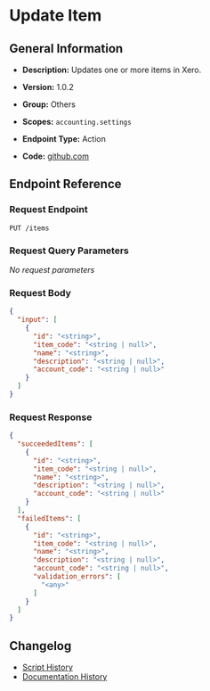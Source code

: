 <!-- BEGIN GENERATED CONTENT -->
# Update Item

## General Information

- **Description:** Updates one or more items in Xero.

- **Version:** 1.0.2
- **Group:** Others
- **Scopes:** `accounting.settings`
- **Endpoint Type:** Action
- **Code:** [github.com](https://github.com/NangoHQ/integration-templates/tree/main/integrations/xero/actions/update-item.ts)


## Endpoint Reference

### Request Endpoint

`PUT /items`

### Request Query Parameters

_No request parameters_

### Request Body

```json
{
  "input": [
    {
      "id": "<string>",
      "item_code": "<string | null>",
      "name": "<string>",
      "description": "<string | null>",
      "account_code": "<string | null>"
    }
  ]
}
```

### Request Response

```json
{
  "succeededItems": [
    {
      "id": "<string>",
      "item_code": "<string | null>",
      "name": "<string>",
      "description": "<string | null>",
      "account_code": "<string | null>"
    }
  ],
  "failedItems": [
    {
      "id": "<string>",
      "item_code": "<string | null>",
      "name": "<string>",
      "description": "<string | null>",
      "account_code": "<string | null>",
      "validation_errors": [
        "<any>"
      ]
    }
  ]
}
```

## Changelog

- [Script History](https://github.com/NangoHQ/integration-templates/commits/main/integrations/xero/actions/update-item.ts)
- [Documentation History](https://github.com/NangoHQ/integration-templates/commits/main/integrations/xero/actions/update-item.md)

<!-- END  GENERATED CONTENT -->

